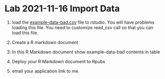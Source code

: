 # Lab 2021-11-16   Import Data

1. load the [example-data-bad.csv](example-data-bad.csv) file to rstudio.
You will have problems loading this file.
You need to customize read_csv call so that you can load this file.

2. Create a R markdown document

3. In this R Markdown document show example-data-bad contents in table

4. Deploy your R Markdown document to Rpubs


5. email your application link to me.
